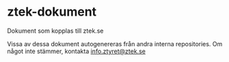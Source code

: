 # ztek-dokument
Dokument som kopplas till ztek.se

Vissa av dessa dokument autogenereras från andra interna repositories. Om något inte stämmer, kontakta info.ztyret@ztek.se
